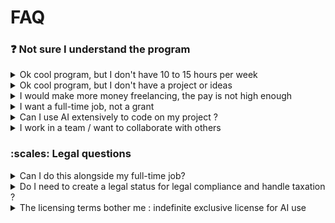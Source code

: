 # FAQ

### :question: Not sure I understand the program&#x20;

<details>

<summary>Ok cool program, but I don't have 10 to 15 hours per week</summary>

* It's an **average**, not a strict requirement
* Some weeks you'll do 3 hours, others you'll binge an entire weekend
* If you're in France between Christmas and New Year, we're not tracking your time
* We care about **monthly progress**, not weekly time logs

**What we actually measure:**

* Is the project moving forward?
* Are you delivering what you said you would at quarterly reviews?
* Is the code quality maintaining standards?



</details>

<details>

<summary>Ok cool program, but I don't have a project or ideas</summary>

Then this program isn't for you right now, and that's okay.

Here's why we require existing projects or clear ideas:

What we fund: Builders who are already scratching their own itch, solving problems they're obsessed with, and would code this regardless of money.

What we don't fund: Developers looking for project ideas or trying to come up with something "hard for AI" just to get funding.

Why this matters:

* Projects without intrinsic motivation rarely survive 6+ months
* The best code comes from solving real problems you deeply understand
* Labs can tell the difference between genuine complexity and artificial difficulty

What you can do instead:

1. Build your confidence through open source — Contribute to existing projects, get comfortable with complex codebases (we even have a discovery platform for this)
2. Wait until you have an itch to scratch — The best projects come from frustration with existing solutions
3. Start small on your own — Code something for 20-30 hours first, see if it excites you, then apply

</details>

<details>

<summary>I would make more money freelancing, the pay is not high enough</summary>

You're right. If that if this were a freelance contract, the rate would be low. \
But here's the key difference: **this is a grant to fund a project you'd build anyway, not payment for contract work. This is NOT A PAY, it's a grant.** \
\
Think of it this way:&#x20;

* If you're already spending evenings/weekends on a side project you're passionate about, this grant gives you €30k to keep doing exactly that
* It's not about replacing your income, it's about funding your ambition
* The real value compounds: you keep all IP rights for commercial use, get visibility with top AI labs (OpenAI, Anthropic, DeepMind), and potentially get flown to SF to meet researchers

If your goal is to maximize hourly rate, freelancing is definitely better. But if you're building something you believe in and want funding without investor dilution or client management, this is designed for that.

</details>

<details>

<summary>I want a full-time job, not a grant</summary>

This isn't  employement - it's funding for independent builders.

**What this is:**

* A grant to fund YOUR project while you maintain autonomy
* You work when you want, how you want, with quarterly check-ins
* You keep all commercial rights to build a business if you want

**What this isn't:**

* A job interview in disguise
* A probation period before full-time employment
* A contractor relationship with daily management

**If you want full-time employment:**

* The SF trip for top performers might lead to intros with labs who ARE hiring
* Your project could become a business you run full-time (many past grant recipients did this)
* Working on this kind of initiative is a great signal for employers and definitively something you can flex about on your resume

</details>

<details>

<summary>Can I use AI extensively to code on my project ? </summary>

The problem with AI-heavy development for our use case:

* If you iterate with Claude for 3.5 hours instead of coding for 5 hours, you're essentially having Claude write your code
* That creates synthetic data, code written in AI patterns, by AI logic
* When we create benchmarks from that code, we're testing AI on AI-generated patterns
* The evaluation becomes circular and useless

What we're actually looking for:

* Code with YOUR mental models, YOUR architecture decisions, YOUR problem-solving patterns
* Projects where AI agents currently fail because they haven't seen this thinking before
* Genuine human expertise at the frontier, not AI-assisted approximations

What IS allowed:

* Autocompletion is fine (like GitHub Copilot's inline suggestions), you're still structuring the logic
* Occasional use when you're truly stuck on something (ask us first if unsure)
* 50/50 workflow: one day exploring with Claude, next day refactoring/rewriting by hand

The self-assessment test: If you're thinking "without AI, I'd go 10x slower", your project isn't complex enough for current models. That's actually GOOD for normal development, but it's not what labs need for frontier benchmarks.

Bottom line: We're paying you to write code that AI can't write yet. If AI is writing most of it, we're funding the wrong thing.

</details>

<details>

<summary>I work in a team / want to collaborate with others</summary>

This is not an issue,  many options are possible to make this work.\
Apply anyways and we will discuss if you're selected.&#x20;

</details>

### :scales: Legal questions

<details>

<summary>Can I do this alongside my full-time job?</summary>

Here's what we can clarify upfront:

**On the contract structure:**

* Yes, this is B2B (your company ↔ OnlyDust entity), not a donation
* The contract is 1.5 pages, plain English, designed to be understandable without legal expertise
* We've had 60+ developers review and sign—common concerns have been addressed in the terms

**On doing this alongside a full-time employment:**

* **Generally, yes, you can** do that in addition to a full time job as long as:
  * Your employment contract doesn't have an strict exclusivity clause preventing side projects
  * You're not working on something that directly competes with your employer
  * You're doing this on your own time (evenings/weekends)
* **Many of our developers have full time jobs,** this is specifically designed for people with day jobs who code on side projects
* Your employer typically can't prevent you from working on personal projects unless explicitly stated in your contract

</details>

<details>

<summary>Do I need to create a legal status for legal compliance and handle taxation ? </summary>

Usually yes but it depends on where you're currently living. We have experience with this kind of topic and can help.&#x20;

</details>

<details>

<summary>The licensing terms bother me : indefinite exclusive license for AI use</summary>

Let's break down what the license actually means, because we drafted it to be as developer-friendly as possible while meeting lab requirements:

**What we CAN do (and labs can do):**

* Use your code to create benchmarks and evaluations
* Train models using your code (post-training, pre-training)
* That's it. Literally just AI training and evaluation purposes.

**What we CANNOT do:**

* Launch a commercial product using your code
* Compete with you if you productize your project
* Sublicense it for non-AI purposes
* Prevent you from using your own code

**What YOU keep:**

* Full commercial rights for non-AI use
* You can build a SaaS, sell licenses, offer services, whatever you want
* You own the code; we just have specific usage rights
* If you want to start your own AI lab someday, we can discuss (that's the only restriction)

**Why this structure?**

* Labs need assurance the benchmark won't be contaminated by open-sourcing too early
* You need assurance you're not signing away your business future
* The contract is 1.5 pages in plain English,if a sentence confuses you, it's our fault, not legalese

**Context matters:** This isn't a typical "company wants your IP" situation. We're not building products with your code. We're using it to measure where AI fails so it can improve. You get paid, keep your upside, and help advance the field.

</details>

